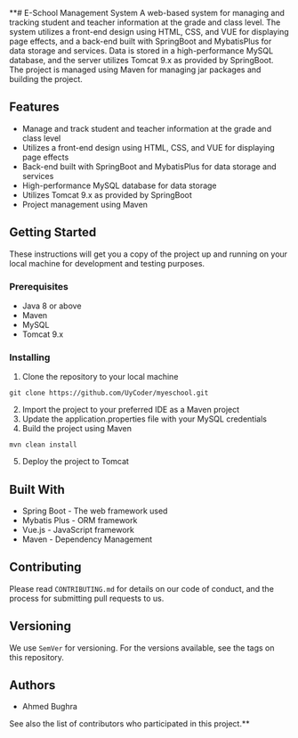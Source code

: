 **# E-School Management System
A web-based system for managing and tracking student and teacher information at the grade and class level. The system utilizes a front-end design using HTML, CSS, and VUE for displaying page effects, and a back-end built with SpringBoot and MybatisPlus for data storage and services. Data is stored in a high-performance MySQL database, and the server utilizes Tomcat 9.x as provided by SpringBoot. The project is managed using Maven for managing jar packages and building the project.

## Features
- Manage and track student and teacher information at the grade and class level
- Utilizes a front-end design using HTML, CSS, and VUE for displaying page effects
- Back-end built with SpringBoot and MybatisPlus for data storage and services
- High-performance MySQL database for data storage
- Utilizes Tomcat 9.x as provided by SpringBoot
- Project management using Maven
## Getting Started
These instructions will get you a copy of the project up and running on your local machine for development and testing purposes.

### Prerequisites
- Java 8 or above
- Maven
- MySQL
- Tomcat 9.x

### Installing
1. Clone the repository to your local machine
```
git clone https://github.com/UyCoder/myeschool.git
```
2. Import the project to your preferred IDE as a Maven project
3. Update the application.properties file with your MySQL credentials
4. Build the project using Maven
```
mvn clean install
```
5. Deploy the project to Tomcat
## Built With
- Spring Boot - The web framework used
- Mybatis Plus - ORM framework
- Vue.js - JavaScript framework
- Maven - Dependency Management
## Contributing
Please read ```CONTRIBUTING.md``` for details on our code of conduct, and the process for submitting pull requests to us.

## Versioning
We use ```SemVer``` for versioning. For the versions available, see the tags on this repository.

## Authors
- Ahmed Bughra

See also the list of contributors who participated in this project.**

